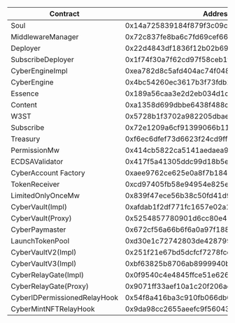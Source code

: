 | Contract                     | Address                                    |
| ---------------------------- | ------------------------------------------ |
| Soul                         | 0x14a725839184f879f3c09ce3d707e5a3e4c5869d |
| MiddlewareManager            | 0x72c837fe8ba6c7fd69cef66b6e85c0d7eabf1f9b |
| Deployer                     | 0x22d4843df1836f12b02b69ca6ad90575bbc03897 |
| SubscribeDeployer            | 0x1f74f30a7f62cd97f58ceb1f93e6bb253d096991 |
| CyberEngineImpl              | 0xea782d8c5afd404ac74f048ef34273217f7f6fc8 |
| CyberEngine                  | 0x4bc54260ec3617b3f73fdb1fa22417ed109f372c |
| Essence                      | 0x189a56caa3e2d2eb034d1ddc102f4f6bf822b811 |
| Content                      | 0xa1358d699dbbe6438f488d4cc8480eeddc7528d0 |
| W3ST                         | 0x5728b1f3702a982205dbaef4594d4a3760854db0 |
| Subscribe                    | 0x72e1209a6cf91399066b1145548347ffa85282b7 |
| Treasury                     | 0xf6ec6dfef73d6623f24cd9ff888e76725da32773 |
| PermissionMw                 | 0x414cb5822ca5141aedaea9d64a12f511071f7613 |
| ECDSAValidator               | 0x417f5a41305ddc99d18b5e176521b468b2a31b86 |
| CyberAccount Factory         | 0xaee9762ce625e0a8f7b184670fb57c37bfe1d0f1 |
| TokenReceiver                | 0xcd97405fb58e94954e825e46db192b916a45d412 |
| LimitedOnlyOnceMw            | 0x839f47ece56b38c50fd41d97459f32d6952d6be6 |
| CyberVault(Impl)             | 0xafdab1f2df771fc1657e02a149f58fcb92c3535f |
| CyberVault(Proxy)            | 0x5254857780901d6cc80e42946a7d101fe8667ea8 |
| CyberPaymaster               | 0x672cf56a66b6f6a0a97f188abe57249fb7eef909 |
| LaunchTokenPool              | 0xd30e1c72742803de428799c34729168fe70534b2 |
| CyberVaultV2(Impl)           | 0x251f21e67bd5dcfcf7278fcc5540cd406a2ccc8f |
| CyberVaultV3(Impl)           | 0xbf63825b8706ab8999940bf82d660cd9815a89f4 |
| CyberRelayGate(Impl)         | 0x0f9540c4e4845ffce51e62602d50af7082e6be7a |
| CyberRelayGate(Proxy)        | 0x9071ff33aef10a1c20f206ad654bb8a5bee976aa |
| CyberIDPermissionedRelayHook | 0x54f8a416ba3c910fb066db0a66c8f6d18608221d |
| CyberMintNFTRelayHook        | 0x9da98cc2655aeefc9f56043c184ce8c87652a196 |
